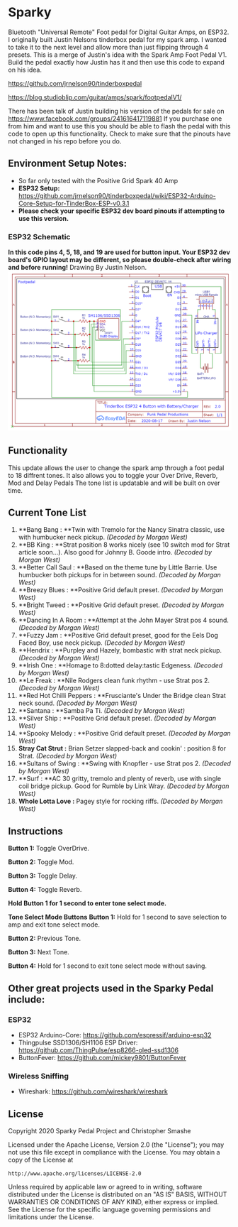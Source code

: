 # Sparky 
Bluetooth "Universal Remote" Foot pedal for Digital Guitar Amps, on ESP32. I originally built Justin Nelsons tinderbox pedal for my spark amp. I wanted to take it to the next level and allow more than just flipping through 4 presets. This is a merge of Justin's idea with the Spark Amp Foot Pedal V1. Build the pedal exactly how Justin has it and then use this code to expand on his idea.


https://github.com/jrnelson90/tinderboxpedal

https://blog.studioblip.com/guitar/amps/spark/footpedalV1/


There has been talk of Justin building his version of the pedals for sale on https://www.facebook.com/groups/241616417119881  If you purchase one from him and want to use this you should be able to flash the pedal with this code to open up this functionality. Check to make sure that the pinouts have not changed in his repo before you do.
## Environment Setup Notes:
* So far only tested with the Positive Grid Spark 40 Amp
* **ESP32 Setup:** https://github.com/jrnelson90/tinderboxpedal/wiki/ESP32-Arduino-Core-Setup-for-TinderBox-ESP-v0.3.1
* **Please check your specific ESP32 dev board pinouts if attempting to use this version.**


### ESP32 Schematic
**In this code pins 4, 5, 18, and 19 are used for button input. Your ESP32 dev board's GPIO layout may be different, so please double-check after wiring and before running!**
Drawing By Justin Nelson.
![](src/tinderbox_ESP32.png)


## Functionality
This update allows the user to change the spark amp through a foot pedal to 18 diffrent tones. It also allows you to toggle your Over Drive, Reverb, Mod and Delay Pedals
The tone list is updatable and will be built on over time.
## Current Tone List

1.  **Bang Bang : **Twin with Tremolo for the Nancy Sinatra classic, use with humbucker neck pickup. *(Decoded by Morgan West)*
2.  **BB King : **Strat position 8 works nicely (see 10 switch mod for Strat article soon...). Also good for Johnny B. Goode intro. *(Decoded by Morgan West)*
3.  **Better Call Saul : **Based on the theme tune by Little Barrie. Use humbucker both pickups for in between sound. *(Decoded by Morgan West)*
4.  **Breezy Blues : **Positive Grid default preset. *(Decoded by Morgan West)*
5.  **Bright Tweed : **Positive Grid default preset. *(Decoded by Morgan West)*
6.  **Dancing In A Room : **Attempt at the John Mayer Strat pos 4 sound. *(Decoded by Morgan West)*
7.  **Fuzzy Jam : **Positive Grid default preset, good for the Eels Dog Faced Boy, use neck pickup. *(Decoded by Morgan West)*
8.  **Hendrix : **Purpley and Hazely, bombastic with strat neck pickup. *(Decoded by Morgan West)*
9.  **Irish One : **Homage to 8:dotted delay:tastic Edgeness. *(Decoded by Morgan West)*
10. **Le Freak : **Nile Rodgers clean funk rhythm - use Strat pos 2. *(Decoded by Morgan West)*
11. **Red Hot Chilli Peppers : **Frusciante's Under the Bridge clean Strat neck sound. *(Decoded by Morgan West)*
12. **Santana : **Samba Pa Ti. *(Decoded by Morgan West)*
13. **Silver Ship : **Positive Grid default preset. *(Decoded by Morgan West)*
14. **Spooky Melody : **Positive Grid default preset. *(Decoded by Morgan West)*
15. **Stray Cat Strut :** Brian Setzer slapped-back and cookin' : position 8 for Strat. *(Decoded by Morgan West)*
16. **Sultans of Swing : **Swing with Knopfler - use Strat pos 2. *(Decoded by Morgan West)*
17. **Surf : **AC 30 gritty, tremolo and plenty of reverb, use with single coil bridge pickup. Good for Rumble by Link Wray. *(Decoded by Morgan West)*
18. **Whole Lotta Love :** Pagey style for rocking riffs. *(Decoded by Morgan West)*
## Instructions
**Button 1:** Toggle OverDrive.

**Button 2:** Toggle Mod.

**Button 3:** Toggle Delay.

**Button 4:** Toggle Reverb.


**Hold Button 1 for 1 second to enter tone select mode.**


**Tone Select Mode Buttons**
**Button 1:** Hold for 1 second to save selection to amp and exit tone select mode.

**Button 2:** Previous Tone.

**Button 3:** Next Tone.

**Button 4:** Hold for 1 second to exit tone select mode without saving.

## Other great projects used in the Sparky Pedal include:

### ESP32
* ESP32 Arduino-Core:  https://github.com/espressif/arduino-esp32
* Thingpulse SSD1306/SH1106 ESP Driver: https://github.com/ThingPulse/esp8266-oled-ssd1306
* ButtonFever: https://github.com/mickey9801/ButtonFever

### Wireless Sniffing
* Wireshark: https://github.com/wireshark/wireshark

## License

Copyright 2020 Sparky Pedal Project and Christopher Smashe

Licensed under the Apache License, Version 2.0 (the "License");
you may not use this file except in compliance with the License.
You may obtain a copy of the License at

    http://www.apache.org/licenses/LICENSE-2.0

Unless required by applicable law or agreed to in writing, software
distributed under the License is distributed on an "AS IS" BASIS,
WITHOUT WARRANTIES OR CONDITIONS OF ANY KIND, either express or implied.
See the License for the specific language governing permissions and
limitations under the License.
